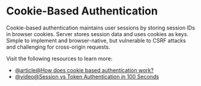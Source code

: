 # Cookie-Based Authentication

Cookie-based authentication maintains user sessions by storing session IDs in browser cookies. Server stores session data and uses cookies as keys. Simple to implement and browser-native, but vulnerable to CSRF attacks and challenging for cross-origin requests.

Visit the following resources to learn more:

- [@article@How does cookie based authentication work?](https://stackoverflow.com/questions/17769011/how-does-cookie-based-authentication-work)
- [@video@Session vs Token Authentication in 100 Seconds](https://www.youtube.com/watch?v=UBUNrFtufWo)
